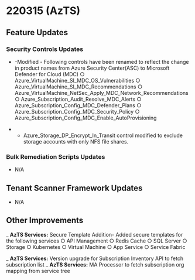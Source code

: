 ﻿# 220315 (AzTS)

## Feature Updates

### Security Controls Updates
* 	-Modified -
	Following controls have been renamed to reflect the change in product names from Azure Security Center(ASC) to Microsoft Defender for Cloud (MDC)
		○ Azure_VirtualMachine_SI_MDC_OS_Vulnerabilities
		○ Azure_VirtualMachine_SI_MDC_Recommendations
		○ Azure_VirtualMachine_NetSec_Apply_MDC_Network_Recommendations
		○ Azure_Subscription_Audit_Resolve_MDC_Alerts
		○ Azure_Subscription_Config_MDC_Defender_Plans
		○ Azure_Subscription_Config_MDC_Security_Policy
		○ Azure_Subscription_Config_MDC_Enable_AutoProvisioning

*	- Azure_Storage_DP_Encrypt_In_Transit control modified to exclude storage accounts with only NFS file shares. 

### Bulk Remediation Scripts Updates
* N/A

## Tenant Scanner Framework Updates
* N/A

## Other Improvements

_ **AzTS Services:**  Secure Template Addition-  Added secure templates for the following services
		○ API Management
		○ Redis Cache
		○ SQL Server
		○ Storage
		○ Kubernetes
		○ Virtual Machine
		○ App Service
		○ Service Fabric

_ **AzTS Services:** 	Version upgrade for Subscription Inventory API to fetch subscription list
_ **AzTS Services:** 	MA Processor to fetch subscription org mapping from service tree

